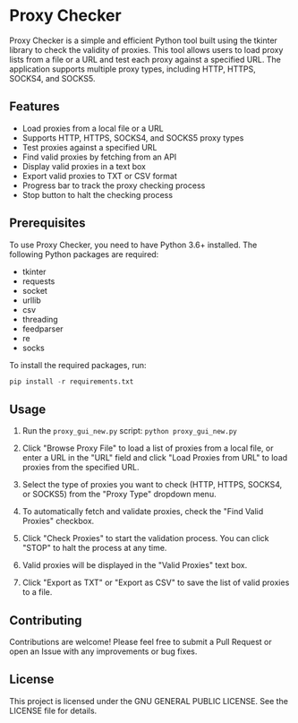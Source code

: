 # Proxy Checker
Proxy Checker is a simple and efficient Python tool built using the tkinter library to check the validity of proxies. This tool allows users to load proxy lists from a file or a URL and test each proxy against a specified URL. The application supports multiple proxy types, including HTTP, HTTPS, SOCKS4, and SOCKS5.

## Features
+ Load proxies from a local file or a URL
+ Supports HTTP, HTTPS, SOCKS4, and SOCKS5 proxy types
+ Test proxies against a specified URL
+ Find valid proxies by fetching from an API
+ Display valid proxies in a text box
+ Export valid proxies to TXT or CSV format
+ Progress bar to track the proxy checking process
+ Stop button to halt the checking process

## Prerequisites
To use Proxy Checker, you need to have Python 3.6+ installed. The following Python packages are required:
+ tkinter
+ requests
+ socket
+ urllib
+ csv
+ threading
+ feedparser
+ re
+ socks

To install the required packages, run:
```python
pip install -r requirements.txt
```

## Usage
1. Run the `proxy_gui_new.py` script:
```python proxy_gui_new.py```

2. Click "Browse Proxy File" to load a list of proxies from a local file, or enter a URL in the "URL" field and click "Load Proxies from URL" to load proxies from the specified URL.

3. Select the type of proxies you want to check (HTTP, HTTPS, SOCKS4, or SOCKS5) from the "Proxy Type" dropdown menu.

4. To automatically fetch and validate proxies, check the "Find Valid Proxies" checkbox.

5. Click "Check Proxies" to start the validation process. You can click "STOP" to halt the process at any time.

6. Valid proxies will be displayed in the "Valid Proxies" text box.

7. Click "Export as TXT" or "Export as CSV" to save the list of valid proxies to a file.

## Contributing
Contributions are welcome! Please feel free to submit a Pull Request or open an Issue with any improvements or bug fixes.

## License
This project is licensed under the GNU GENERAL PUBLIC LICENSE. See the LICENSE file for details.

